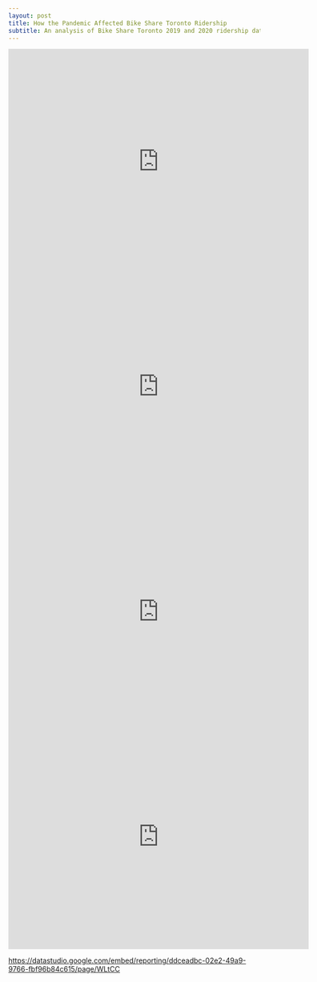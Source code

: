 ```yaml
---
layout: post
title: How the Pandemic Affected Bike Share Toronto Ridership
subtitle: An analysis of Bike Share Toronto 2019 and 2020 ridership data using BigQuery and Data Studio
---
```




<iframe width="600" height="450" src="https://datastudio.google.com/embed/reporting/ddceadbc-02e2-49a9-9766-fbf96b84c615/page/XkoCC" frameborder="0" style="border:0" allowfullscreen></iframe>

<iframe width="600" height="450" src="https://datastudio.google.com/embed/reporting/ddceadbc-02e2-49a9-9766-fbf96b84c615/page/sBtCC" frameborder="0" style="border:0" allowfullscreen></iframe>

<iframe width="600" height="450" src="https://datastudio.google.com/embed/reporting/ddceadbc-02e2-49a9-9766-fbf96b84c615/page/fGtCC" frameborder="0" style="border:0" allowfullscreen></iframe>

<iframe width="600" height="450" src="https://datastudio.google.com/embed/reporting/ddceadbc-02e2-49a9-9766-fbf96b84c615/page/cHtCC" frameborder="0" style="border:0" allowfullscreen></iframe>

https://datastudio.google.com/embed/reporting/ddceadbc-02e2-49a9-9766-fbf96b84c615/page/WLtCC

